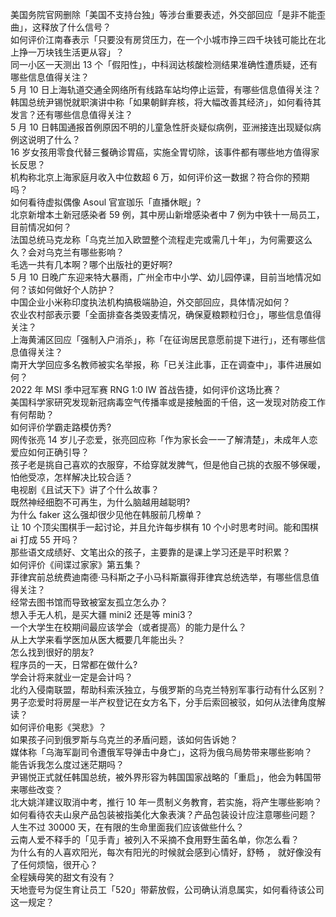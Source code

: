 美国务院官网删除「美国不支持台独」等涉台重要表述，外交部回应「是非不能歪曲」，这释放了什么信号？  
如何评价江南春表示「只要没有房贷压力，在一个小城市挣三四千块钱可能比在北上挣一万块钱生活更从容」？  
同一小区一天测出 13 个「假阳性」，中科润达核酸检测结果准确性遭质疑，还有哪些信息值得关注？  
5 月 10 日上海轨道交通全网络所有线路车站均停止运营，有哪些信息值得关注？  
韩国总统尹锡悦就职演讲中称「如果朝鲜弃核，将大幅改善其经济」，如何看待其发言？还有哪些信息值得关注？  
5 月 10 日韩国通报首例原因不明的儿童急性肝炎疑似病例，亚洲接连出现疑似病例这说明了什么？  
16 岁女孩用零食代替三餐确诊胃癌，实施全胃切除，该事件都有哪些地方值得家长反思？  
机构称北京上海家庭月收入中位数超 6 万，如何评价这一数据？符合你的预期吗？  
如何看待虚拟偶像 Asoul 官宣珈乐「直播休眠」?  
北京新增本土新冠感染者 59 例，其中房山新增感染者中 7 例为中铁十一局员工，目前情况如何？  
法国总统马克龙称「乌克兰加入欧盟整个流程走完或需几十年」，为何需要这么久？会对乌克兰有哪些影响？  
毛选一共有几本啊？哪个出版社的更好啊?  
5 月 10 日晚广东迎来特大暴雨，广州全市中小学、幼儿园停课，目前当地情况如何？该如何做好个人防护？  
中国企业小米称印度执法机构搞极端胁迫，外交部回应，具体情况如何？  
农业农村部表示要「全面排查各类毁麦情况，确保夏粮颗粒归仓」，哪些信息值得关注？  
上海黄浦区回应「强制入户消杀」，称「在征询居民意愿前提下进行」，还有哪些信息值得关注？  
南开大学回应多名教师被实名举报，称「已关注此事，正在调查中」，事件进展如何？  
2022 年 MSI 季中冠军赛 RNG 1:0 IW 首战告捷，如何评价这场比赛？  
美国科学家研究发现新冠病毒空气传播率或是接触面的千倍，这一发现对防疫工作有何帮助？  
如何评价学霸走路模仿秀?  
网传张亮 14 岁儿子恋爱，张亮回应称「作为家长会一一了解清楚」，未成年人恋爱应如何正确引导？  
孩子老是挑自己喜欢的衣服穿，不给穿就发脾气，但是他自己挑的衣服不够保暖，怕他受凉，怎样解决比较合适？  
电视剧《且试天下》讲了个什么故事？  
既然神经细胞不可再生，为什么脑越用越聪明?  
为什么 faker 这么强却很少见他在韩服前几榜单？  
让 10 个顶尖围棋手一起讨论，并且允许每步棋有 10 个小时思考时间。能和围棋 ai 打成 55 开吗？  
那些语文成绩好、文笔出众的孩子，主要靠的是课上学习还是平时积累？  
如何评价《间谍过家家》第五集？  
菲律宾前总统费迪南德·马科斯之子小马科斯赢得菲律宾总统选举，有哪些信息值得关注？  
经常去图书馆而导致被室友孤立怎么办？  
想入手无人机，是买大疆 mini2 还是等 mini3？  
一个大学生在校期间最应该学会（或者提高）的能力是什么？  
从上大学来看学医加从医大概要几年能出头？  
怎么找到很好的朋友?  
程序员的一天，日常都在做什么?  
学会计将来就业一定是会计吗？  
北约入侵南联盟，帮助科索沃独立，与俄罗斯的乌克兰特别军事行动有什么区别？  
男子恋爱时将房屋一半产权登记在女方名下，分手后索回被驳，如何从法律角度解读？  
如何评价电影《哭悲》？  
如果孩子问到俄罗斯与乌克兰的矛盾问题，该如何告诉她？  
媒体称「乌海军副司令遭俄军导弹击中身亡」，这将为俄乌局势带来哪些影响？  
能告诉我怎么度过迷茫期吗？  
尹锡悦正式就任韩国总统，被外界形容为韩国国家战略的「重启」，他会为韩国带来哪些改变？  
北大姚洋建议取消中考，推行 10 年一贯制义务教育，若实施，将产生哪些影响？  
如何看待农夫山泉产品包装被指美化大象表演？产品包装设计应注意哪些问题？  
人生不过 30000 天，在有限的生命里面我们应该做些什么？  
云南人爱不释手的「见手青」被列入不采摘不食用野生菌名单，你怎么看？  
为什么有的人喜欢阳光，每次有阳光的时候就会感到心情好，舒畅 ， 就好像没有了任何烦恼，很开心？  
全程姨母笑的甜文有没有？  
天地壹号为促生育让员工「520」带薪放假，公司确认消息属实，如何看待该公司这一规定？  

